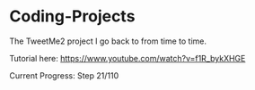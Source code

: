 # Coding-Projects
The TweetMe2 project I go back to from time to time.

Tutorial here: https://www.youtube.com/watch?v=f1R_bykXHGE

Current Progress: Step 21/110
